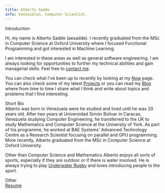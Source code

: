 ```yaml
---
title: Alberto Sadde
info: Venezuelan, Computer Scientist.
---
```


<div id="main-content" class="mainContent">
<div class="sec-wrapper">

<div class="sec">
<div class="sec-title">Introduction</div>
<div id="intro" class="sec-content">

Hi, my name is Alberto Sadde (aesadde). I recently graduated from the MSc in
Computer Science at Oxford University where I focused Functional Programming
and got interested in Machine Learning.

I am interested in these areas as well as general software
engineering. I am always looking for opportunities to further my technical
abilities and gain managerial skills. Feel free to <a
href="mailto:albertosadde@gmail.com">contact me</a>.

You can check what I've been up to recently by looking at my [Now](/now.html)
page. You can also check some of my latest [Projects](/projects.html) or you can
read my [Blog](/blog.html) where from time to time I share what I think and
write about topics and problems that I find interesting.
</div>
</div>


<div class="sec">
<div class="sec-title">Short Bio</div>
<div id="bio" class="sec-content">
Alberto was born in Venezuela were he studied and lived until he was 20 years
old. After two years at Universidad Simón Bolívar in Caracas, Venezuela
studying Computer Engineering, he transferred to the UK to study Mathematics
and Computer Science at the University of York. As part of his programme, he
worked at BAE Systems' Advanced Technology Centre as a Research Scientist
focusing on parallel and GPU programming. More recently, Alberto graduated from
the MSc in Computer Science at Oxford University.

Other than Computer Science and Mathematics Alberto enjoys all sorts of sports,
especially if they are outdoor or if there is water involved. He is always
trying to play [Underwater
Rugby](https://en.wikipedia.org/wiki/Underwater_rugby) and loves introducing
people to the sport.
</div>
</div>

<div class="sec">
<div class="sec-title">Other</div>
<div id="other" class="sec-content">
<a href="./files/cv.pdf" target="_blank">Resume</a>
</div>
</div>

</div>
</div>
